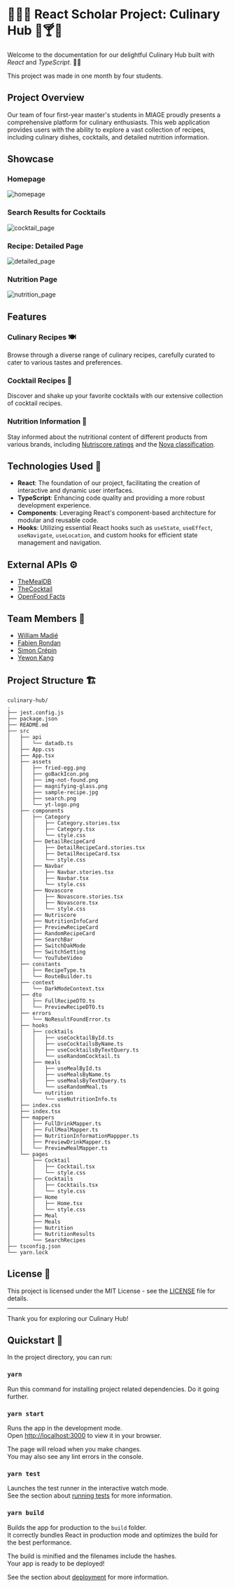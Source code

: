 # 🥦🍔🍚 React Scholar Project: Culinary Hub 🍹🍸🥂

Welcome to the documentation for our delightful Culinary Hub built with *React* and *TypeScript*. 🍲🍹

This project was made in one month by four students.

## Project Overview

Our team of four first-year master's students in MIAGE proudly presents a comprehensive platform for culinary enthusiasts. This web application provides users with the ability to explore a vast collection of recipes, including culinary dishes, cocktails, and detailed nutrition information.

## Showcase 

### Homepage

![homepage](/docs/homepage.png)

### Search Results for Cocktails

![cocktail_page](/docs/cocktail_page.png)

### Recipe: Detailed Page

![detailed_page](/docs/detailed_page.png)

### Nutrition Page

![nutrition_page](/docs/nutrition_page.png)

## Features

### Culinary Recipes 🍽
Browse through a diverse range of culinary recipes, carefully curated to cater to various tastes and preferences.

### Cocktail Recipes 🍹
Discover and shake up your favorite cocktails with our extensive collection of cocktail recipes.

### Nutrition Information 🧁
Stay informed about the nutritional content of different products from various brands, including [Nutriscore ratings](https://www.santepubliquefrance.fr/determinants-de-sante/nutrition-et-activite-physique/articles/nutri-score) and the [Nova classification](https://fr.openfoodfacts.org/nova).

## Technologies Used 🤖

- **React**: The foundation of our project, facilitating the creation of interactive and dynamic user interfaces.
- **TypeScript**: Enhancing code quality and providing a more robust development experience.
- **Components**: Leveraging React's component-based architecture for modular and reusable code.
- **Hooks**: Utilizing essential React hooks such as `useState`, `useEffect`, `useNavigate`, `useLocation`, and custom hooks for efficient state management and navigation.

## External APIs ⚙️

- [TheMealDB](https://www.themealdb.com/)
- [TheCocktail](https://www.thecocktaildb.com/)
- [OpenFood Facts](https://fr.openfoodfacts.org/data)

## Team Members 🏈

- [William Madié](https://github.com/williammadie)
- [Fabien Rondan](https://github.com/BladeBuru)
- [Simon Crépin](https://github.com/OrieAYA)
- [Yewon Kang](https://github.com/YewonKan)

## Project Structure 🏗

```plaintext
culinary-hub/
.
├── jest.config.js
├── package.json
├── README.md
├── src
│   ├── api
│   │   └── datadb.ts
│   ├── App.css
│   ├── App.tsx
│   ├── assets
│   │   ├── fried-egg.png
│   │   ├── goBackIcon.png
│   │   ├── img-not-found.png
│   │   ├── magnifying-glass.png
│   │   ├── sample-recipe.jpg
│   │   ├── search.png
│   │   └── yt-logo.png
│   ├── components
│   │   ├── Category
│   │   │   ├── Category.stories.tsx
│   │   │   ├── Category.tsx
│   │   │   └── style.css
│   │   ├── DetailRecipeCard
│   │   │   ├── DetailRecipeCard.stories.tsx
│   │   │   ├── DetailRecipeCard.tsx
│   │   │   └── style.css
│   │   ├── Navbar
│   │   │   ├── Navbar.stories.tsx
│   │   │   ├── Navbar.tsx
│   │   │   └── style.css
│   │   ├── Novascore
│   │   │   ├── Novascore.stories.tsx
│   │   │   ├── Novascore.tsx
│   │   │   └── style.css
│   │   ├── Nutriscore
│   │   ├── NutritionInfoCard
│   │   ├── PreviewRecipeCard
│   │   ├── RandomRecipeCard
│   │   ├── SearchBar
│   │   ├── SwitchDakMode
│   │   ├── SwitchSetting
│   │   └── YouTubeVideo
│   ├── constants
│   │   ├── RecipeType.ts
│   │   └── RouteBuilder.ts
│   ├── context
│   │   └── DarkModeContext.tsx
│   ├── dto
│   │   ├── FullRecipeDTO.ts
│   │   └── PreviewRecipeDTO.ts
│   ├── errors
│   │   └── NoResultFoundError.ts
│   ├── hooks
│   │   ├── cocktails
│   │   │   ├── useCocktailById.ts
│   │   │   ├── useCocktailsByName.ts
│   │   │   ├── useCocktailsByTextQuery.ts
│   │   │   └── useRandomCocktail.ts
│   │   ├── meals
│   │   │   ├── useMealById.ts
│   │   │   ├── useMealsByName.ts
│   │   │   ├── useMealsByTextQuery.ts
│   │   │   └── useRandomMeal.ts
│   │   └── nutrition
│   │       └── useNutritionInfo.ts
│   ├── index.css
│   ├── index.tsx
│   ├── mappers
│   │   ├── FullDrinkMapper.ts
│   │   ├── FullMealMapper.ts
│   │   ├── NutritionInformationMappper.ts
│   │   ├── PreviewDrinkMapper.ts
│   │   └── PreviewMealMapper.ts
│   └── pages
│       ├── Cocktail
│       │   ├── Cocktail.tsx
│       │   └── style.css
│       ├── Cocktails
│       │   ├── Cocktails.tsx
│       │   └── style.css
│       ├── Home
│       │   ├── Home.tsx
│       │   └── style.css
│       ├── Meal
│       ├── Meals
│       ├── Nutrition
│       ├── NutritionResults
│       └── SearchRecipes
├── tsconfig.json
└── yarn.lock
```

## License 📖

This project is licensed under the MIT License - see the [LICENSE](LICENSE) file for details.

---

Thank you for exploring our Culinary Hub!


## Quickstart 🚀

In the project directory, you can run:

### `yarn`

Run this command for installing project related dependencies. Do it going further.

### `yarn start`

Runs the app in the development mode.\
Open [http://localhost:3000](http://localhost:3000) to view it in your browser.

The page will reload when you make changes.\
You may also see any lint errors in the console.

### `yarn test`

Launches the test runner in the interactive watch mode.\
See the section about [running tests](https://facebook.github.io/create-react-app/docs/running-tests) for more information.

### `yarn build`

Builds the app for production to the `build` folder.\
It correctly bundles React in production mode and optimizes the build for the best performance.

The build is minified and the filenames include the hashes.\
Your app is ready to be deployed!

See the section about [deployment](https://facebook.github.io/create-react-app/docs/deployment) for more information.